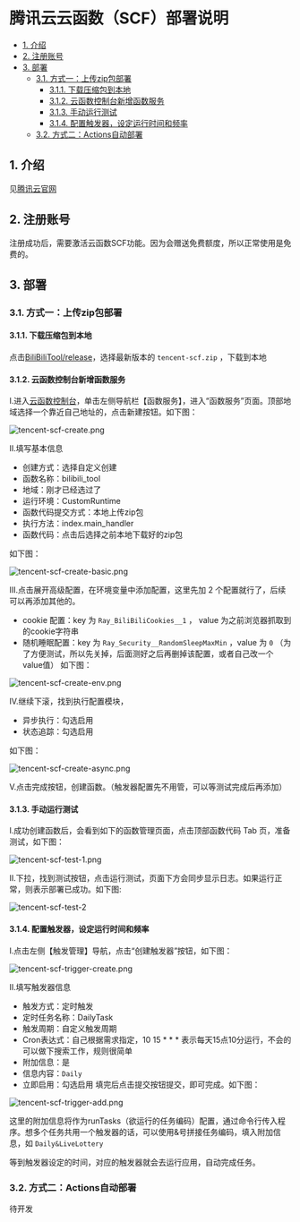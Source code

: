 # 腾讯云云函数（SCF）部署说明
<!-- TOC depthFrom:2 -->

- [1. 介绍](#1-介绍)
- [2. 注册账号](#2-注册账号)
- [3. 部署](#3-部署)
    - [3.1. 方式一：上传zip包部署](#31-方式一上传zip包部署)
        - [3.1.1. 下载压缩包到本地](#311-下载压缩包到本地)
        - [3.1.2. 云函数控制台新增函数服务](#312-云函数控制台新增函数服务)
        - [3.1.3. 手动运行测试](#313-手动运行测试)
        - [3.1.4. 配置触发器，设定运行时间和频率](#314-配置触发器设定运行时间和频率)
    - [3.2. 方式二：Actions自动部署](#32-方式二actions自动部署)

<!-- /TOC -->

## 1. 介绍
见[腾讯云官网](https://cloud.tencent.com/document/product/583)

## 2. 注册账号
注册成功后，需要激活云函数SCF功能。因为会赠送免费额度，所以正常使用是免费的。

## 3. 部署
### 3.1. 方式一：上传zip包部署
#### 3.1.1. 下载压缩包到本地
点击[BiliBiliTool/release](https://github.com/RayWangQvQ/BiliBiliTool/releases)，选择最新版本的 `tencent-scf.zip` ，下载到本地
#### 3.1.2. 云函数控制台新增函数服务
Ⅰ.进入[云函数控制台](https://console.cloud.tencent.com/scf/)，单击左侧导航栏【函数服务】，进入“函数服务”页面。顶部地域选择一个靠近自己地址的，点击新建按钮。如下图：

![tencent-scf-create.png](../docs/imgs/tencent-scf-create.png)

Ⅱ.填写基本信息
* 创建方式：选择自定义创建
* 函数名称：bilibili_tool
* 地域：刚才已经选过了
* 运行环境：CustomRuntime
* 函数代码提交方式：本地上传zip包
* 执行方法：index.main_handler
* 函数代码：点击后选择之前本地下载好的zip包

如下图：

![tencent-scf-create-basic.png](../docs/imgs/tencent-scf-create-basic.png)

Ⅲ.点击展开高级配置，在环境变量中添加配置，这里先加 2 个配置就行了，后续可以再添加其他的。
* cookie 配置：key 为 `Ray_BiliBiliCookies__1` ， value 为之前浏览器抓取到的cookie字符串
* 随机睡眠配置：key 为 `Ray_Security__RandomSleepMaxMin` ，value 为 `0` （为了方便测试，所以先关掉，后面测好之后再删掉该配置，或者自己改一个value值）
如下图：

![tencent-scf-create-env.png](../docs/imgs/tencent-scf-create-env.png)

Ⅳ.继续下滚，找到执行配置模块，
* 异步执行：勾选启用
* 状态追踪：勾选启用

如下图：

![tencent-scf-create-async.png](../docs/imgs/tencent-scf-create-async.png)

Ⅴ.点击完成按钮，创建函数。（触发器配置先不用管，可以等测试完成后再添加）

#### 3.1.3. 手动运行测试
Ⅰ.成功创建函数后，会看到如下的函数管理页面，点击顶部函数代码 Tab 页，准备测试，如下图：

![tencent-scf-test-1.png](../docs/imgs/tencent-scf-test-1.png)

Ⅱ.下拉，找到测试按钮，点击运行测试，页面下方会同步显示日志。如果运行正常，则表示部署已成功。如下图:

![tencent-scf-test-2](../docs/imgs/tencent-scf-test-2.png)

#### 3.1.4. 配置触发器，设定运行时间和频率
Ⅰ.点击左侧【触发管理】导航，点击“创建触发器”按钮，如下图：

![tencent-scf-trigger-create.png](../docs/imgs/tencent-scf-trigger-create.png)

Ⅱ.填写触发器信息
* 触发方式：定时触发
* 定时任务名称：DailyTask
* 触发周期：自定义触发周期
* Cron表达式：自己根据需求指定，10 15 * * * 表示每天15点10分运行，不会的可以做下搜索工作，规则很简单
* 附加信息：是
* 信息内容：`Daily`
* 立即启用：勾选启用
填完后点击提交按钮提交，即可完成。如下图：

![tencent-scf-trigger-add.png](../docs/imgs/tencent-scf-trigger-add.png)

这里的附加信息将作为runTasks（欲运行的任务编码）配置，通过命令行传入程序。想多个任务共用一个触发器的话，可以使用&号拼接任务编码，填入附加信息，如 `Daily&LiveLottery`

等到触发器设定的时间，对应的触发器就会去运行应用，自动完成任务。

### 3.2. 方式二：Actions自动部署
待开发